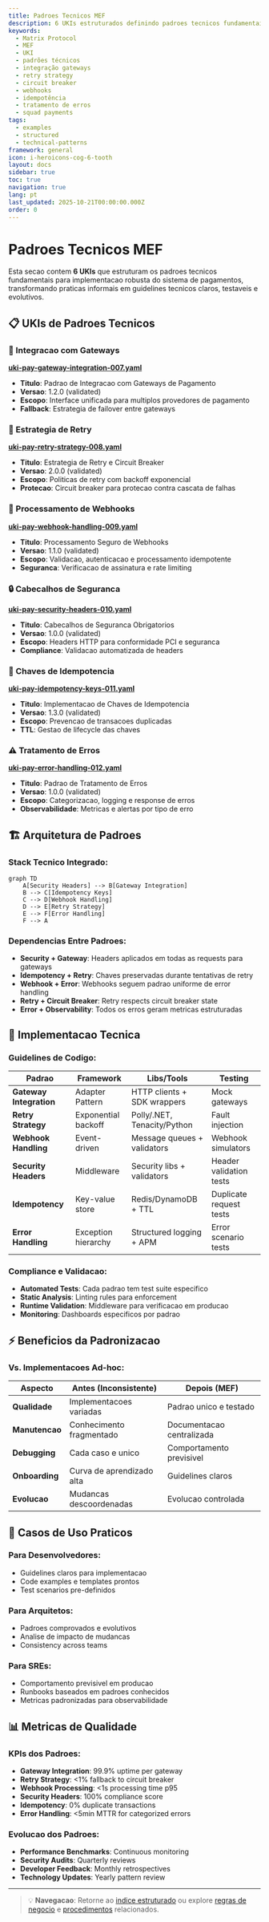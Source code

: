 ```yaml
---
title: Padroes Tecnicos MEF
description: 6 UKIs estruturados definindo padroes tecnicos fundamentais para implementacao robusta do sistema de pagamentos
keywords:
  - Matrix Protocol
  - MEF
  - UKI
  - padrões técnicos
  - integração gateways
  - retry strategy
  - circuit breaker
  - webhooks
  - idempotência
  - tratamento de erros
  - squad payments
tags:
  - examples
  - structured
  - technical-patterns
framework: general
icon: i-heroicons-cog-6-tooth
layout: docs
sidebar: true
toc: true
navigation: true
lang: pt
last_updated: 2025-10-21T00:00:00.000Z
order: 0
---
```

# Padroes Tecnicos MEF

Esta secao contem **6 UKIs** que estruturam os padroes tecnicos fundamentais para implementacao robusta do sistema de pagamentos, transformando praticas informais em guidelines tecnicos claros, testaveis e evolutivos.

## 📋 UKIs de Padroes Tecnicos

### 🔌 Integracao com Gateways
**[uki-pay-gateway-integration-007.yaml](uki-pay-gateway-integration-007)**
- **Titulo**: Padrao de Integracao com Gateways de Pagamento
- **Versao**: 1.2.0 (validated)
- **Escopo**: Interface unificada para multiplos provedores de pagamento
- **Fallback**: Estrategia de failover entre gateways

### 🔄 Estrategia de Retry
**[uki-pay-retry-strategy-008.yaml](uki-pay-retry-strategy-008)**
- **Titulo**: Estrategia de Retry e Circuit Breaker
- **Versao**: 2.0.0 (validated)
- **Escopo**: Politicas de retry com backoff exponencial
- **Protecao**: Circuit breaker para protecao contra cascata de falhas

### 🔗 Processamento de Webhooks
**[uki-pay-webhook-handling-009.yaml](uki-pay-webhook-handling-009)**
- **Titulo**: Processamento Seguro de Webhooks
- **Versao**: 1.1.0 (validated)
- **Escopo**: Validacao, autenticacao e processamento idempotente
- **Seguranca**: Verificacao de assinatura e rate limiting

### 🔒 Cabecalhos de Seguranca
**[uki-pay-security-headers-010.yaml](uki-pay-security-headers-010)**
- **Titulo**: Cabecalhos de Seguranca Obrigatorios
- **Versao**: 1.0.0 (validated)
- **Escopo**: Headers HTTP para conformidade PCI e seguranca
- **Compliance**: Validacao automatizada de headers

### 🔑 Chaves de Idempotencia
**[uki-pay-idempotency-keys-011.yaml](uki-pay-idempotency-keys-011)**
- **Titulo**: Implementacao de Chaves de Idempotencia
- **Versao**: 1.3.0 (validated)
- **Escopo**: Prevencao de transacoes duplicadas
- **TTL**: Gestao de lifecycle das chaves

### ⚠️ Tratamento de Erros
**[uki-pay-error-handling-012.yaml](uki-pay-error-handling-012)**
- **Titulo**: Padrao de Tratamento de Erros
- **Versao**: 1.0.0 (validated)
- **Escopo**: Categorizacao, logging e response de erros
- **Observabilidade**: Metricas e alertas por tipo de erro

## 🏗️ Arquitetura de Padroes

### Stack Tecnico Integrado:
```mermaid
graph TD
    A[Security Headers] --> B[Gateway Integration]
    B --> C[Idempotency Keys]
    C --> D[Webhook Handling]
    D --> E[Retry Strategy]
    E --> F[Error Handling]
    F --> A
```

### Dependencias Entre Padroes:
- **Security + Gateway**: Headers aplicados em todas as requests para gateways
- **Idempotency + Retry**: Chaves preservadas durante tentativas de retry
- **Webhook + Error**: Webhooks seguem padrao uniforme de error handling
- **Retry + Circuit Breaker**: Retry respects circuit breaker state
- **Error + Observability**: Todos os erros geram metricas estruturadas

## 🔧 Implementacao Tecnica

### Guidelines de Codigo:
| Padrao | Framework | Libs/Tools | Testing |
|--------|-----------|-----------|---------|
| **Gateway Integration** | Adapter Pattern | HTTP clients + SDK wrappers | Mock gateways |
| **Retry Strategy** | Exponential backoff | Polly/.NET, Tenacity/Python | Fault injection |
| **Webhook Handling** | Event-driven | Message queues + validators | Webhook simulators |
| **Security Headers** | Middleware | Security libs + validators | Header validation tests |
| **Idempotency** | Key-value store | Redis/DynamoDB + TTL | Duplicate request tests |
| **Error Handling** | Exception hierarchy | Structured logging + APM | Error scenario tests |

### Compliance e Validacao:
- **Automated Tests**: Cada padrao tem test suite especifico
- **Static Analysis**: Linting rules para enforcement
- **Runtime Validation**: Middleware para verificacao em producao
- **Monitoring**: Dashboards especificos por padrao

## ⚡ Beneficios da Padronizacao

### Vs. Implementacoes Ad-hoc:
| Aspecto | Antes (Inconsistente) | Depois (MEF) |
|---------|----------------------|--------------|
| **Qualidade** | Implementacoes variadas | Padrao unico e testado |
| **Manutencao** | Conhecimento fragmentado | Documentacao centralizada |
| **Debugging** | Cada caso e unico | Comportamento previsivel |
| **Onboarding** | Curva de aprendizado alta | Guidelines claros |
| **Evolucao** | Mudancas descoordenadas | Evolucao controlada |

## 🎯 Casos de Uso Praticos

### Para Desenvolvedores:
- Guidelines claros para implementacao
- Code examples e templates prontos
- Test scenarios pre-definidos

### Para Arquitetos:
- Padroes comprovados e evolutivos
- Analise de impacto de mudancas
- Consistency across teams

### Para SREs:
- Comportamento previsivel em producao
- Runbooks baseados em padroes conhecidos
- Metricas padronizadas para observabilidade

## 📊 Metricas de Qualidade

### KPIs dos Padroes:
- **Gateway Integration**: 99.9% uptime per gateway
- **Retry Strategy**: <1% fallback to circuit breaker
- **Webhook Processing**: <1s processing time p95
- **Security Headers**: 100% compliance score
- **Idempotency**: 0% duplicate transactions
- **Error Handling**: <5min MTTR for categorized errors

### Evolucao dos Padroes:
- **Performance Benchmarks**: Continuous monitoring
- **Security Audits**: Quarterly reviews
- **Developer Feedback**: Monthly retrospectives
- **Technology Updates**: Yearly pattern review

---

> 💡 **Navegacao**: Retorne ao [indice estruturado](../) ou explore [regras de negocio](../business-rules) e [procedimentos](../procedures) relacionados.